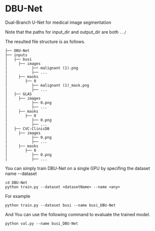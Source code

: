 # DBU-Net
Dual-Branch U-Net for medical image segmentation


Note that the paths for input_dir and output_dir are both `../`

The resulted file structure is as follows.

```
├── DBU-Net
├── inputs
│   ├── busi
│     ├── images
│           ├── malignant (1).png
|           ├── ...
|     ├── masks
│        ├── 0
│           ├── malignant (1)_mask.png
|           ├── ...
│   ├── GLAS
│     ├── images
│           ├── 0.png
|           ├── ...
|     ├── masks
│        ├── 0
│           ├── 0.png
|           ├── ...
│   ├── CVC-ClinicDB
│     ├── images
│           ├── 0.png
|           ├── ...
|     ├── masks
│        ├── 0
│           ├── 0.png
|           ├── ...
```



You can simply train DBU-Net on a single GPU by specifing the dataset name --dataset

```
cd DBU-Net
python train.py --dataset <datasetName> --name <any>
```

For example

```
python train.py --dataset busi --name busi_DBU-Net
```

And You can use the following command to evaluate the trained model.

```
python val.py --name busi_DBU-Net
```



